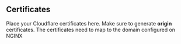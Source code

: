 ## Certificates

Place your Cloudflare certificates here. Make sure to generate **origin** certificates.
The certificates need to map to the domain configured on NGINX
